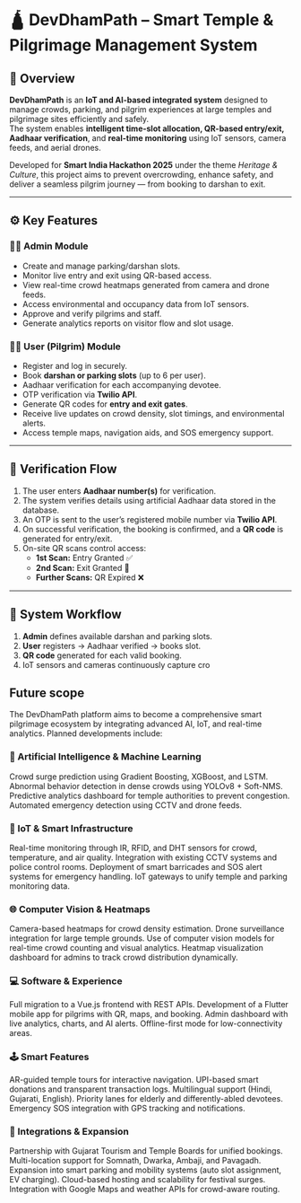 # 🛕 DevDhamPath – Smart Temple & Pilgrimage Management System

## 🧠 Overview
**DevDhamPath** is an **IoT and AI-based integrated system** designed to manage crowds, parking, and pilgrim experiences at large temples and pilgrimage sites efficiently and safely.  
The system enables **intelligent time-slot allocation, QR-based entry/exit, Aadhaar verification**, and **real-time monitoring** using IoT sensors, camera feeds, and aerial drones.

Developed for **Smart India Hackathon 2025** under the theme *Heritage & Culture*, this project aims to prevent overcrowding, enhance safety, and deliver a seamless pilgrim journey — from booking to darshan to exit.

---

## ⚙️ Key Features

### 👨‍💼 Admin Module
- Create and manage parking/darshan slots.
- Monitor live entry and exit using QR-based access.
- View real-time crowd heatmaps generated from camera and drone feeds.
- Access environmental and occupancy data from IoT sensors.
- Approve and verify pilgrims and staff.
- Generate analytics reports on visitor flow and slot usage.

### 🧑‍💻 User (Pilgrim) Module
- Register and log in securely.
- Book **darshan or parking slots** (up to 6 per user).
- Aadhaar verification for each accompanying devotee.
- OTP verification via **Twilio API**.
- Generate QR codes for **entry and exit gates**.
- Receive live updates on crowd density, slot timings, and environmental alerts.
- Access temple maps, navigation aids, and SOS emergency support.

---

## 🔐 Verification Flow
1. The user enters **Aadhaar number(s)** for verification.  
2. The system verifies details using artificial Aadhaar data stored in the database.  
3. An OTP is sent to the user’s registered mobile number via **Twilio API**.  
4. On successful verification, the booking is confirmed, and a **QR code** is generated for entry/exit.  
5. On-site QR scans control access:  
   - **1st Scan:** Entry Granted ✅  
   - **2nd Scan:** Exit Granted 🚪  
   - **Further Scans:** QR Expired ❌  

---

## 🧩 System Workflow
1. **Admin** defines available darshan and parking slots.  
2. **User** registers → Aadhaar verified → books slot.  
3. **QR code** generated for each valid booking.  
4. IoT sensors and cameras continuously capture cro

## Future scope
The DevDhamPath platform aims to become a comprehensive smart pilgrimage ecosystem by integrating advanced AI, IoT, and real-time analytics.
Planned developments include:

### 🧠 Artificial Intelligence & Machine Learning
Crowd surge prediction using Gradient Boosting, XGBoost, and LSTM.
Abnormal behavior detection in dense crowds using YOLOv8 + Soft-NMS.
Predictive analytics dashboard for temple authorities to prevent congestion.
Automated emergency detection using CCTV and drone feeds.

### 📡 IoT & Smart Infrastructure
Real-time monitoring through IR, RFID, and DHT sensors for crowd, temperature, and air quality.
Integration with existing CCTV systems and police control rooms.
Deployment of smart barricades and SOS alert systems for emergency handling.
IoT gateways to unify temple and parking monitoring data.

### 🌐 Computer Vision & Heatmaps
Camera-based heatmaps for crowd density estimation.
Drone surveillance integration for large temple grounds.
Use of computer vision models for real-time crowd counting and visual analytics.
Heatmap visualization dashboard for admins to track crowd distribution dynamically.

### 💻 Software & Experience
Full migration to a Vue.js frontend with REST APIs.
Development of a Flutter mobile app for pilgrims with QR, maps, and booking.
Admin dashboard with live analytics, charts, and AI alerts.
Offline-first mode for low-connectivity areas.

### 🕹️ Smart Features
AR-guided temple tours for interactive navigation.
UPI-based smart donations and transparent transaction logs.
Multilingual support (Hindi, Gujarati, English).
Priority lanes for elderly and differently-abled devotees.
Emergency SOS integration with GPS tracking and notifications.

### 🧭 Integrations & Expansion
Partnership with Gujarat Tourism and Temple Boards for unified bookings.
Multi-location support for Somnath, Dwarka, Ambaji, and Pavagadh.
Expansion into smart parking and mobility systems (auto slot assignment, EV charging).
Cloud-based hosting and scalability for festival surges.
Integration with Google Maps and weather APIs for crowd-aware routing.
